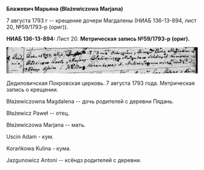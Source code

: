 **Блажевич Марьяна (Błażewiczowa Marjana)**

7 августа 1793 г -- крещение дочери Магдалены (НИАБ 136-13-894, лист 20,
№59/1793-р (ориг)).

**НИАБ 136-13-894:** Лист 20. **Метрическая запись №59/1793-р (ориг).**

![](./media/1babe210a16dc4d23d6b49b51cec3f489948bfa8.png)

Дедиловичская Покровская церковь. 7 августа 1793 года. Метрическая
запись о крещении.

Błażewiczowna Magdalena -- дочь родителей с деревни Пядaнь.

Błażewicz Paweł -- отец.

Błażewiczowa Marjana -- мать.

Uscin Adam - кум.

Korańkowa Kulina - кума.

Jazgunowicz Antoni -- ксёндз родителей с деревни.
